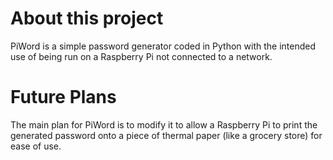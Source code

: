 # About this project
PiWord is a simple password generator coded in Python with the intended use of being run on a Raspberry Pi not connected to a network.

# Future Plans
The main plan for PiWord is to modify it to allow a Raspberry Pi to print the generated password onto a piece of thermal paper (like a grocery store) for ease of use.